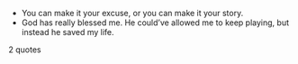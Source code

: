  - You can make it your excuse, or you can make it your story.
 - God has really blessed me. He could’ve allowed me to keep playing, but instead he saved my life.

2 quotes